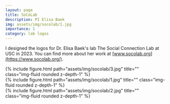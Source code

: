 ```yaml
---
layout: page
title: SoCoLab
description: PI Elisa Baek
img: assets/img/socolab/1.jpg
importance: 1
category: lab logos
---
```


I designed the logos for Dr. Elisa Baek's lab The Social Connection Lab at USC in 2023. You can find more about her work at [www.socolab.org](https://www.socolab.org/).

<div class="row">
    <div class="col-sm mt-3 mt-md-0">
        {% include figure.html path="assets/img/socolab/3.jpg" title="" class="img-fluid rounded z-depth-1" %}
    </div>
</div>


<div class="row justify-content-sm-center">
    <div class="col-sm-8 mt-3 mt-md-0">
        {% include figure.html path="assets/img/socolab/1.jpg" title="" class="img-fluid rounded z-depth-1" %}
    </div>
    <div class="col-sm-4 mt-3 mt-md-0">
        {% include figure.html path="assets/img/socolab/2.jpg" title="" class="img-fluid rounded z-depth-1" %}
    </div>
</div>
